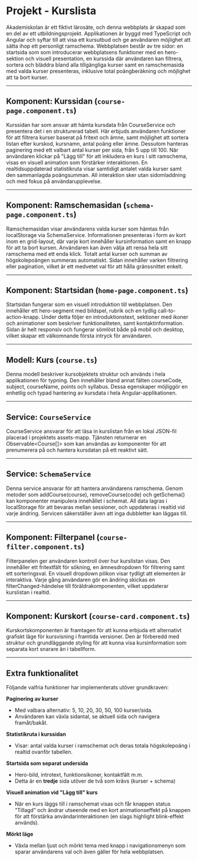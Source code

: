# Projekt - Kurslista
Akademiskolan är ett fiktivt lärosäte, och denna webbplats är skapad som en del av ett utbildningsprojekt. Applikationen är byggd med TypeScript och Angular och syftar till att visa ett kursutbud och ge användaren möjlighet att sätta ihop ett personligt ramschema. Webbplatsen består av tre sidor: en startsida som som introducerar webbplatsens funktioner med en hero-sektion och visuell presentation, en kurssida där användaren kan filtrera, sortera och bläddra bland alla tillgängliga kurser samt en ramschemasida med valda kurser presenteras, inklusive total poängberäkning och möjlighet att ta bort kurser.

---

## Komponent: Kurssidan (`course-page.component.ts`)
Kurssidan har som ansvar att hämta kursdata från CourseService och presentera det i en strukturerad tabell. Här erbjuds användaren funktioner för att filtrera kurser baserat på fritext och ämne, samt möjlighet att sortera listan efter kurskod, kursnamn, antal poäng eller ämne. Dessutom hanteras paginering med ett valbart antal kurser per sida, från 5 upp till 100. När användaren klickar på "Lägg till" för att inkludera en kurs i sitt ramschema, visas en visuell animation som förstärker interaktionen. En realtidsuppdaterad statistikruta visar samtidigt antalet valda kurser samt den sammanlagda poängsumman. All interaktion sker utan sidomladdning och med fokus på användarupplevelse.

---

## Komponent: Ramschemasidan (`schema-page.component.ts`)
Ramschemasidan visar användarens valda kurser som hämtas från localStorage via SchemaService. Informationen presenteras i form av kort inom en grid-layout, där varje kort innehåller kursinformation samt en knapp för att ta bort kursen. Användaren kan även välja att rensa hela sitt ramschema med ett enda klick. Totalt antal kurser och summan av högskolepoängen summeras automatiskt. Sidan innehåller varken filtrering eller pagination, vilket är ett medvetet val för att hålla gränssnittet enkelt.

---

## Komponent: Startsidan (`home-page.component.ts`)
Startsidan fungerar som en visuell introduktion till webbplatsen. Den innehåller ett hero-segment med bildspel, rubrik och en tydlig call-to-action-knapp. Under detta följer en introduktionstext, sektioner med ikoner och animationer som beskriver funktionaliteten, samt kontaktinformation. Sidan är helt responsiv och fungerar sömlöst både på mobil och desktop, vilket skapar ett välkomnande första intryck för användaren.

---

## Modell: Kurs (`course.ts`)
Denna modell beskriver kursobjektets struktur och används i hela applikationen för typning. Den innehåller bland annat fälten courseCode, subject, courseName, points och syllabus. Dessa egenskaper möjliggör en enhetlig och typad hantering av kursdata i hela Angular-applikationen.

---

## Service: `CourseService`
CourseService ansvarar för att läsa in kurslistan från en lokal JSON-fil placerad i projektets assets-mapp. Tjänsten returnerar en Observable<Course[]> som kan användas av komponenter för att prenumerera på och hantera kursdatan på ett reaktivt sätt.

---

## Service: `SchemaService`
Denna service ansvarar för att hantera användarens ramschema. Genom metoder som addCourse(course), removeCourse(code) och getSchema() kan komponenter manipulera innehållet i schemat. All data lagras i localStorage för att bevaras mellan sessioner, och uppdateras i realtid vid varje ändring. Servicen säkerställer även att inga dubbletter kan läggas till.

---

## Komponent: Filterpanel (`course-filter.component.ts`)
Filterpanelen ger användaren kontroll över hur kurslistan visas. Den innehåller ett fritextfält för sökning, en ämnesdropdown för filtrering samt ett sorteringsval. En visuell dropdown pilikon visar tydligt att elementen är interaktiva. Varje gång användaren gör en ändring skickas en filterChanged-händelse till föräldrakomponenten, vilket uppdaterar kurslistan i realtid.

---

## Komponent: Kurskort (`course-card.component.ts`)
Kurskortskomponenten är framtagen för att kunna erbjuda ett alternativt grafiskt läge för kursvisning i framtida versioner. Den är förberedd med struktur och grundläggande styling för att kunna visa kursinformation som separata kort snarare än i tabellform.

---

## Extra funktionalitet
Följande valfria funktioner har implementerats utöver grundkraven:

**Paginering av kurser**
- Med valbara alternativ: 5, 10, 20, 30, 50, 100 kurser/sida.
- Användaren kan växla sidantal, se aktuell sida och navigera framåt/bakåt.

**Statistikruta i kurssidan**
- Visar: antal valda kurser i ramschemat och deras totala högskolepoäng i realtid ovanför tabellen.

**Startsida som separat undersida**
- Hero-bild, introtext, funktionsikoner, kontaktfält m.m.
- Detta är en **tredje** sida utöver de två som krävs (kurser + schema)

**Visuell animation vid "Lägg till" kurs**
- När en kurs läggs till i ramschemat visas och får knappen status “Tillagd” och ändrar utseende med en kort animationseffekt på knappen för att förstärka användarinteraktionen (en slags highlight blink-effekt används).

**Mörkt läge**
- Växla mellan ljust och mörkt tema med knapp i navigationsmenyn som sparar användarens val och även gäller för hela webbplatsen.

